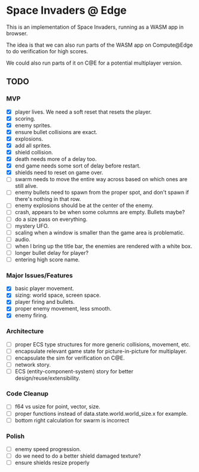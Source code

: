 # Space Invaders @ Edge

This is an implementation of Space Invaders, running as a WASM app in browser.

The idea is that we can also run parts of the WASM app on Compute@Edge to do verification for high scores.

We could also run parts of it on C@E for a potential multiplayer version.

## TODO

### MVP

- [X] player lives. We need a soft reset that resets the player.
- [X] scoring.
- [X] enemy sprites.
- [X] ensure bullet collisions are exact.
- [X] explosions.
- [X] add all sprites.
- [X] shield collision.
- [X] death needs more of a delay too.
- [X] end game needs some sort of delay before restart.
- [X] shields need to reset on game over.
- [ ] swarm needs to move the entire way across based on which ones are still alive.
- [ ] enemy bullets need to spawn from the proper spot, and don't spawn if there's nothing in that row.
- [ ] enemy explosions should be at the center of the enemy.
- [ ] crash, appears to be when some columns are empty. Bullets maybe?
- [ ] do a size pass on everything.
- [ ] mystery UFO.
- [ ] scaling when a window is smaller than the game area is problematic.
- [ ] audio.
- [ ] when I bring up the title bar, the enemies are rendered with a white box.
- [ ] longer bullet delay for player?
- [ ] entering high score name.

### Major Issues/Features

- [X] basic player movement.
- [X] sizing: world space, screen space.
- [X] player firing and bullets.
- [X] proper enemy movement, less smooth.
- [X] enemy firing.

### Architecture

- [ ] proper ECS type structures for more generic collisions, movement, etc.
- [ ] encapsulate relevant game state for picture-in-picture for multiplayer.
- [ ] encapsulate the sim for verification on C@E.
- [ ] network story.
- [ ] ECS (entity-component-system) story for better design/reuse/extensibility.

### Code Cleanup
- [ ] f64 vs usize for point, vector, size.
- [ ] proper functions instead of data.state.world.world_size.x for example.
- [ ] bottom right calculation for swarm is incorrect

### Polish

- [ ] enemy speed progression.
- [ ] do we need to do a better shield damaged texture?
- [ ] ensure shields resize properly